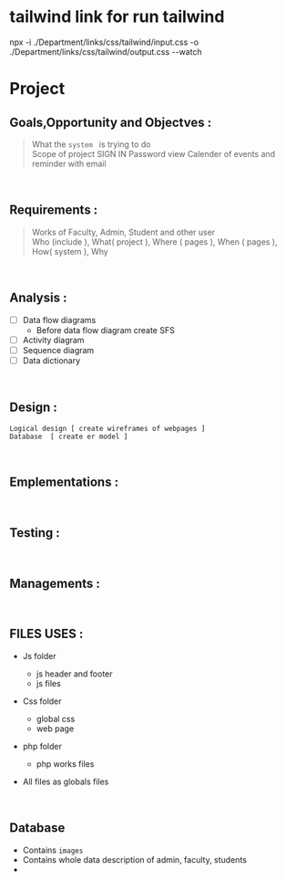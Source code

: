# tailwind link for run tailwind
 npx -i ./Department/links/css/tailwind/input.css -o ./Department/links/css/tailwind/output.css --watch

# Project

## Goals,Opportunity and Objectves :
> What the `system ` is trying to do \
> Scope of project
> SIGN IN
> Password view
> Calender of events and reminder with email

<br/>

## Requirements :
> Works of Faculty, Admin, Student and other user \
> Who (include ), What( project ), Where ( pages ), When ( pages ), How( system ), Why 

<br/>

## Analysis :
- [ ] Data flow diagrams
    - Before data flow diagram create SFS
- [ ] Activity diagram
- [ ] Sequence diagram
- [ ] Data dictionary

<br/>

## Design :
```
Logical design [ create wireframes of webpages ] 
Database  [ create er model ]
```
<br/>

## Emplementations :
<br/>

## Testing :
<br/>

## Managements :
<br/>

## FILES USES :
- Js folder
  - js header and footer
  - js files

- Css folder
  - global css
  - web page

- php folder
   -  php works files

- All files as globals files

<br/>

##  Database
- Contains  `images`
- Contains whole data description of admin, faculty, students
- 
 
